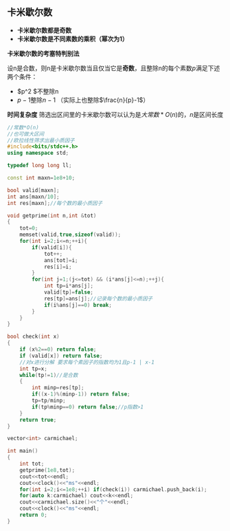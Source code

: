 ## 卡米歇尔数

* **卡米歇尔数都是奇数**
* **卡米歇尔数是不同素数的乘积（幂次为1）**



**卡米歇尔数的考塞特判别法**   

设n是合数，则n是卡米歇尔数当且仅当它是**奇数**，且整除n的每个素数$p$满足下述两个条件：

- $p^2 $不整除n
- $p-1$整除$n-1$  （实际上也整除$\frac{n}{p}-1$）



**时间复杂度**  筛选出区间里的卡米歇尔数可以认为是$大常数*O(n)$的，$n$是区间长度



```c++
//常数*O(n)
//也可做大区间
//欧拉线性筛求出最小质因子
#include<bits/stdc++.h>
using namespace std;

typedef long long ll;

const int maxn=1e8+10;

bool valid[maxn];
int ans[maxn/10];
int res[maxn];//每个数的最小质因子

void getprime(int n,int &tot)
{
    tot=0;
    memset(valid,true,sizeof(valid));
    for(int i=2;i<=n;++i){
        if(valid[i]){
            tot++;
            ans[tot]=i;
            res[i]=i;
        }
        for(int j=1;(j<=tot) && (i*ans[j]<=n);++j){
            int tp=i*ans[j];
            valid[tp]=false;
            res[tp]=ans[j];//记录每个数的最小质因子
            if(i%ans[j]==0) break;
        }
    }
}

bool check(int x)
{
    if (x%2==0) return false;
    if (valid[x]) return false;
    //对x进行分解 要求每个素因子的指数均为1且p-1 | x-1
    int tp=x;
    while(tp!=1)//是合数
    {
        int minp=res[tp];
        if((x-1)%(minp-1)) return false;
        tp=tp/minp;
        if(tp%minp==0) return false;//p指数>1
    }
    return true;
}

vector<int> carmichael;

int main()
{
    int tot;
    getprime(1e8,tot);
    cout<<tot<<endl;
    cout<<clock()<<"ms"<<endl;
    for(int i=2;i<=1e8;++i) if(check(i)) carmichael.push_back(i);
    for(auto k:carmichael) cout<<k<<endl;
    cout<<carmichael.size()<<"个"<<endl;
    cout<<clock()<<"ms"<<endl;
    return 0;
}

```

